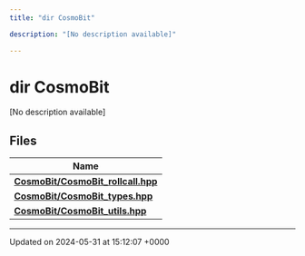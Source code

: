 ```yaml
---
title: "dir CosmoBit"

description: "[No description available]"

---
```


# dir CosmoBit

[No description available]

## Files

| Name           |
| -------------- |
| **[CosmoBit/CosmoBit_rollcall.hpp](/documentation/code/files/cosmobit__rollcall_8hpp/#file-cosmobit-cosmobit-rollcall-hpp)**  |
| **[CosmoBit/CosmoBit_types.hpp](/documentation/code/files/cosmobit__types_8hpp/#file-cosmobit-cosmobit-types-hpp)**  |
| **[CosmoBit/CosmoBit_utils.hpp](/documentation/code/files/cosmobit__utils_8hpp/#file-cosmobit-cosmobit-utils-hpp)**  |






-------------------------------

Updated on 2024-05-31 at 15:12:07 +0000
